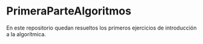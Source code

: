 # PrimeraParteAlgoritmos
En este repositorio quedan resueltos los primeros ejercicios de introducción a la algorítmica.
